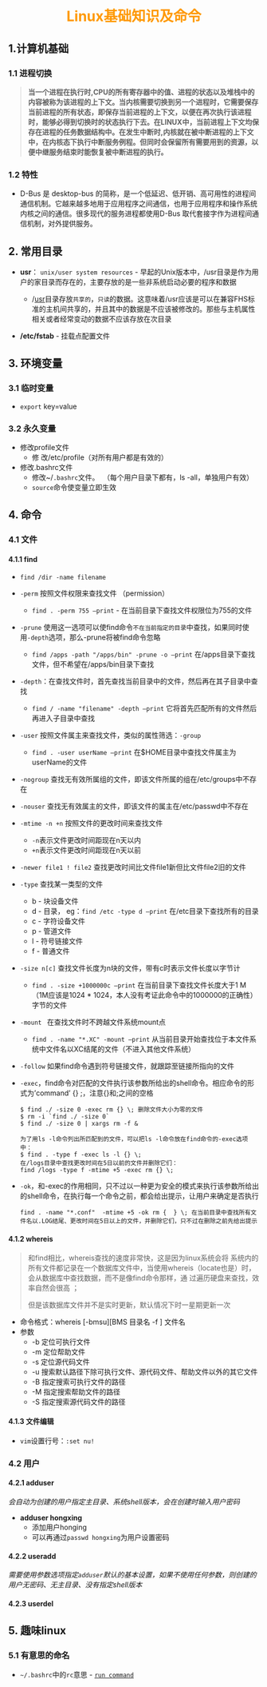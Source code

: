 # <div style="text-align:center;color:#FF9900">Linux基础知识及命令</div>

## 1.计算机基础

### 1.1 进程切换

> **当一个进程在执行时,CPU的所有寄存器中的值、进程的状态以及堆栈中的内容被称为该进程的上下文。当内核需要切换到另一个进程时，它需要保存当前进程的所有状态，即保存当前进程的上下文，以便在再次执行该进程时，能够必得到切换时的状态执行下去。在LINUX中，当前进程上下文均保存在进程的任务数据结构中。在发生中断时,内核就在被中断进程的上下文中，在内核态下执行中断服务例程。但同时会保留所有需要用到的资源，以便中继服务结束时能恢复被中断进程的执行。**

### 1.2 特性

* D-Bus 是 desktop-bus 的简称，是一个低延迟、低开销、高可用性的进程间通信机制。它越来越多地用于应用程序之间通信，也用于应用程序和操作系统内核之间的通信。很多现代的服务进程都使用D-Bus 取代套接字作为进程间通信机制，对外提供服务。

## 2. 常用目录

* **usr**： `unix/user system resources` -  早起的Unix版本中，/usr目录是作为用户的家目录而存在的，主要存放的是一些非系统启动必要的程序和数据
  * /[usr][]目录存放`共享的`，`只读`的数据。这意味着/usr应该是可以在兼容FHS标准的主机间共享的，并且其中的数据是不应该被修改的。那些与主机属性相关或者经常变动的数据不应该存放在次目录

* **/etc/fstab**  - 挂载点配置文件

## 3. 环境变量

### 3.1 临时变量

* `export`  key=value

### 3.2 永久变量

* 修改profile文件
  * 修 改/etc/profile（对所有用户都是有效的）
* 修改.bashrc文件
  * 修改~/`.bashrc`文件。  （每个用户目录下都有，ls -all，单独用户有效）
  * `source`命令使变量立即生效

## 4. 命令

### 4.1 文件

#### 4.1.1 find

* `find /dir -name filename`

* `-perm` 按照文件权限来查找文件 （permission）

  * `find . -perm 755 –print`  - 在当前目录下查找文件权限位为755的文件

* `-prune` 使用这一选项可以使find命令`不在当前指定的目录`中查找，如果同时使用`-depth`选项，那么-prune将被find命令忽略

  * `find /apps -path "/apps/bin" -prune -o –print` 在/apps目录下查找文件，但不希望在/apps/bin目录下查找

* `-depth`：在查找文件时，首先查找当前目录中的文件，然后再在其子目录中查找

  * `find / -name "filename" -depth –print` 它将首先匹配所有的文件然后再进入子目录中查找

* `-user` 按照文件属主来查找文件，类似的属性筛选：`-group`

  * `find . -user userName –print` 在$HOME目录中查找文件属主为userName的文件

* `-nogroup` 查找无有效所属组的文件，即该文件所属的组在/etc/groups中不存在

* `-nouser` 查找无有效属主的文件，即该文件的属主在/etc/passwd中不存在

* `-mtime -n +n` 按照文件的更改时间来查找文件

  * `-n`表示文件更改时间距现在n天以内
  * `+n`表示文件更改时间距现在n天以前

* `-newer file1 ! file2` 查找更改时间比文件file1新但比文件file2旧的文件

* `-type` 查找某一类型的文件

  * b - 块设备文件
  *  d - 目录， eg：`find /etc -type d –print` 在/etc目录下查找所有的目录
  * c - 字符设备文件
  * p - 管道文件
  * l - 符号链接文件
  * f - 普通文件

* `-size n[c]` 查找文件长度为n块的文件，带有c时表示文件长度以字节计

  * `find . -size +1000000c –print` 在当前目录下查找文件长度大于1 M（1M应该是1024 * 1024，本人没有考证此命令中的1000000的正确性）字节的文件

* `-mount `  在查找文件时不跨越文件系统mount点

  * `find . -name "*.XC" -mount –print` 从当前目录开始查找位于本文件系统中文件名以XC结尾的文件（不进入其他文件系统）

* `-follow` 如果find命令遇到符号链接文件，就跟踪至链接所指向的文件

* `-exec`，find命令对匹配的文件执行该参数所给出的shell命令。相应命令的形式为’command’ {} \;，注意{}和\;之间的空格

  ```shell
  $ find ./ -size 0 -exec rm {} \; 删除文件大小为零的文件
  $ rm -i `find ./ -size 0`  
  $ find ./ -size 0 | xargs rm -f &

  为了用ls -l命令列出所匹配到的文件，可以把ls -l命令放在find命令的-exec选项中：
  $ find . -type f -exec ls -l {} \;
  在/logs目录中查找更改时间在5日以前的文件并删除它们：
  find /logs -type f -mtime +5 -exec rm {} \;
  ```

* `-ok`，和-exec的作用相同，只不过以一种更为安全的模式来执行该参数所给出的shell命令，在执行每一个命令之前，都会给出提示，让用户来确定是否执行

  ```shell
  find . -name "*.conf"  -mtime +5 -ok rm {  } \; 在当前目录中查找所有文件名以.LOG结尾、更改时间在5日以上的文件，并删除它们，只不过在删除之前先给出提示
  ```

#### 4.1.2 whereis

> 和find相比，whereis查找的速度非常快，这是因为linux系统会将 系统内的所有文件都记录在一个数据库文件中，当使用whereis（locate也是）时，会从数据库中查找数据，而不是像find命令那样，通 过遍历硬盘来查找，效率自然会很高 ；
>
> 但是该数据库文件并不是实时更新，默认情况下时一星期更新一次

* 命令格式：whereis \[-bmsu\]\[BMS 目录名 -f \] 文件名
* 参数
  * -b   定位可执行文件
  * -m   定位帮助文件
  * -s   定位源代码文件
  * -u   搜索默认路径下除可执行文件、源代码文件、帮助文件以外的其它文件
  * -B   指定搜索可执行文件的路径
  * -M   指定搜索帮助文件的路径
  * -S   指定搜索源代码文件的路径

#### 4.1.3 文件编辑

* `vim`设置行号：`:set nu!`



### 4.2 用户

#### 4.2.1 adduser

*会自动为创建的用户指定主目录、系统shell版本，会在创建时输入用户密码*

* **adduser hongxing**
  * 添加用户honging
  * 可以再通过`passwd hongxing`为用户设置密码

#### 4.2.2 useradd

*需要使用参数选项指定`adduser`默认的基本设置，如果不使用任何参数，则创建的用户无密码、无主目录、没有指定shell版本*

#### 4.2.3 userdel

## 5. 趣味linux

### 5.1 有意思的命名

* `~/.bashrc`中的`rc`意思 - [`run command`](https://superuser.com/questions/173165/what-does-the-rc-in-bashrc-etc-mean)









[usr]:https://segmentfault.com/a/1190000000497217
